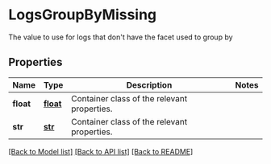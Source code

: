 # LogsGroupByMissing

The value to use for logs that don't have the facet used to group by

## Properties

| Name      | Type                  | Description                                 | Notes |
| --------- | --------------------- | ------------------------------------------- | ----- |
| **float** | [**float**](float.md) | Container class of the relevant properties. |
| **str**   | [**str**](str.md)     | Container class of the relevant properties. |

[[Back to Model list]](README.md#documentation-for-models) [[Back to API list]](README.md#documentation-for-api-endpoints) [[Back to README]](README.md)

